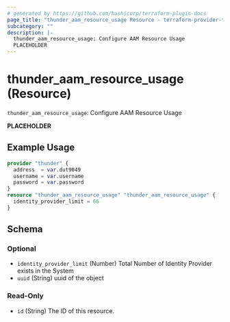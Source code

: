 ```yaml
---
# generated by https://github.com/hashicorp/terraform-plugin-docs
page_title: "thunder_aam_resource_usage Resource - terraform-provider-thunder"
subcategory: ""
description: |-
  thunder_aam_resource_usage: Configure AAM Resource Usage
  PLACEHOLDER
---
```


# thunder_aam_resource_usage (Resource)

`thunder_aam_resource_usage`: Configure AAM Resource Usage

__PLACEHOLDER__

## Example Usage

```terraform
provider "thunder" {
  address  = var.dut9049
  username = var.username
  password = var.password
}
resource "thunder_aam_resource_usage" "thunder_aam_resource_usage" {
  identity_provider_limit = 66
}
```

<!-- schema generated by tfplugindocs -->
## Schema

### Optional

- `identity_provider_limit` (Number) Total Number of Identity Provider exists in the System
- `uuid` (String) uuid of the object

### Read-Only

- `id` (String) The ID of this resource.


